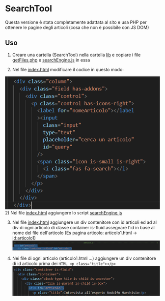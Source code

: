 # SearchTool
Questa versione è stata completamente adattata al sito e usa PHP per ottenere le pagine degli articoli (cosa che non è possibile con JS DOM)

## Uso
1) Creare una cartella (SearchTool) nella cartella [lib](https://github.com/Carta-Canta/Website/blob/2.0/lib) e copiare i file [getFiles.php](getFiles.php) e [searchEngine.js](searchEngine.js) in essa

2) Nel file [index.html](https://github.com/Carta-Canta/Website/blob/2.0/html/articoli/index.html) modificare il codice in questo modo:

![example](only%20for%20Readme/1.png)
2) Nel file [index.html](https://github.com/Carta-Canta/Website/blob/2.0/html/articoli/index.html) aggiungere lo script [searchEngine.js](searchEngine.js/only%20for%20Readme/1.png) 

3) Nel file [index.html](https://github.com/Carta-Canta/Website/blob/2.0/html/articoli/index.html) aggiungere un div contenitore con id articoli ed ad al div di ogni articolo di classe container is-fluid assegnare l'id in base al nome del file dell'articolo (Es pagina articolo: articolo1.html -> id:articolo1)
![example1](only%20for%20Readme/2.png)

4) Nei file di ogni articolo (articolo1.html ...) aggiungere un div contenitore di id articolo prima dei ```HTML <p class="title"></p>```
![example2](only%20for%20Readme/3.png)